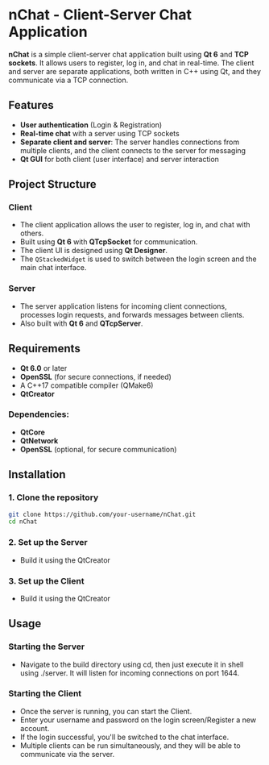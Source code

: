 # nChat - Client-Server Chat Application

**nChat** is a simple client-server chat application built using **Qt 6** and **TCP sockets**. It allows users to register, log in, and chat in real-time. The client and server are separate applications, both written in C++ using Qt, and they communicate via a TCP connection.

## Features
- **User authentication** (Login & Registration)
- **Real-time chat** with a server using TCP sockets
- **Separate client and server**: The server handles connections from multiple clients, and the client connects to the server for messaging
- **Qt GUI** for both client (user interface) and server interaction

## Project Structure

### Client
- The client application allows the user to register, log in, and chat with others.
- Built using **Qt 6** with **QTcpSocket** for communication.
- The client UI is designed using **Qt Designer**.
- The `QStackedWidget` is used to switch between the login screen and the main chat interface.

### Server
- The server application listens for incoming client connections, processes login requests, and forwards messages between clients.
- Also built with **Qt 6** and **QTcpServer**.

## Requirements

- **Qt 6.0** or later
- **OpenSSL** (for secure connections, if needed)
- A C++17 compatible compiler (QMake6)
- **QtCreator**

### Dependencies:
- **QtCore**
- **QtNetwork**
- **OpenSSL** (optional, for secure communication)

## Installation

### 1. Clone the repository

```bash
git clone https://github.com/your-username/nChat.git
cd nChat
```
### 2. Set up the Server
- Build it using the QtCreator
  
### 3. Set up the Client
- Build it using the QtCreator

## Usage

### Starting the Server
- Navigate to the build directory using cd, then just execute it in shell using ./server. It will listen for incoming connections on port 1644.

### Starting the Client
- Once the server is running, you can start the Client.
- Enter your username and password on the login screen/Register a new account.
- If the login successful, you'll be switched to the chat interface.
- Multiple clients can be run simultaneously, and they will be able to communicate via the server.
